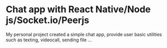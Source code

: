 # Chat app with React Native/Node js/Socket.io/Peerjs
My personal project created a simple chat app, provide user basic utilities such as texting, videocall, sending file ...
